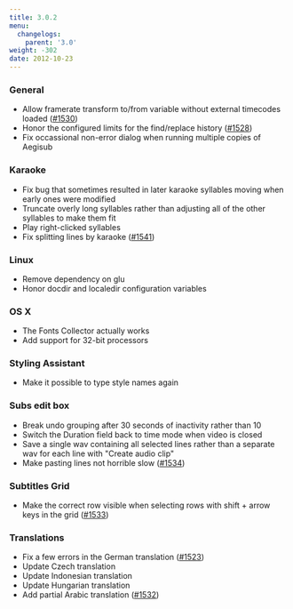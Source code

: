 ```yaml
---
title: 3.0.2
menu:
  changelogs:
    parent: '3.0'
weight: -302
date: 2012-10-23
---
```


### General

- Allow framerate transform to/from variable without external timecodes loaded ([#1530](http://devel.aegisub.org/ticket/1530))
- Honor the configured limits for the find/replace history ([#1528](http://devel.aegisub.org/ticket/1528))
- Fix occassional non-error dialog when running multiple copies of Aegisub

### Karaoke

- Fix bug that sometimes resulted in later karaoke syllables moving when early ones were modified
- Truncate overly long syllables rather than adjusting all of the other syllables to make them fit
- Play right-clicked syllables
- Fix splitting lines by karaoke ([#1541](http://devel.aegisub.org/ticket/1541))

### Linux

- Remove dependency on glu
- Honor docdir and localedir configuration variables

### OS X

- The Fonts Collector actually works
- Add support for 32-bit processors

### Styling Assistant

- Make it possible to type style names again

### Subs edit box

- Break undo grouping after 30 seconds of inactivity rather than 10
- Switch the Duration field back to time mode when video is closed
- Save a single wav containing all selected lines rather than a separate wav for each line with "Create audio clip"
- Make pasting lines not horrible slow ([#1534](http://devel.aegisub.org/ticket/1534))

### Subtitles Grid

- Make the correct row visible when selecting rows with shift + arrow keys in the grid ([#1533](http://devel.aegisub.org/ticket/1533))

### Translations

- Fix a few errors in the German translation ([#1523](http://devel.aegisub.org/ticket/1523))
- Update Czech translation
- Update Indonesian translation
- Update Hungarian translation
- Add partial Arabic translation ([#1532](http://devel.aegisub.org/ticket/1532))
